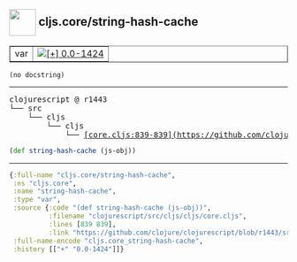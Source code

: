## <img width="48px" valign="middle" src="http://i.imgur.com/Hi20huC.png"> cljs.core/string-hash-cache

 <table border="1">
<tr>
<td>var</td>
<td><a href="https://github.com/cljsinfo/api-refs/tree/0.0-1424"><img valign="middle" alt="[+] 0.0-1424" src="https://img.shields.io/badge/+-0.0--1424-lightgrey.svg"></a> </td>
</tr>
</table>

 <samp>
</samp>

```
(no docstring)
```

---

 <pre>
clojurescript @ r1443
└── src
    └── cljs
        └── cljs
            └── <ins>[core.cljs:839-839](https://github.com/clojure/clojurescript/blob/r1443/src/cljs/cljs/core.cljs#L839-L839)</ins>
</pre>

```clj
(def string-hash-cache (js-obj))
```


---

```clj
{:full-name "cljs.core/string-hash-cache",
 :ns "cljs.core",
 :name "string-hash-cache",
 :type "var",
 :source {:code "(def string-hash-cache (js-obj))",
          :filename "clojurescript/src/cljs/cljs/core.cljs",
          :lines [839 839],
          :link "https://github.com/clojure/clojurescript/blob/r1443/src/cljs/cljs/core.cljs#L839-L839"},
 :full-name-encode "cljs.core_string-hash-cache",
 :history [["+" "0.0-1424"]]}

```

